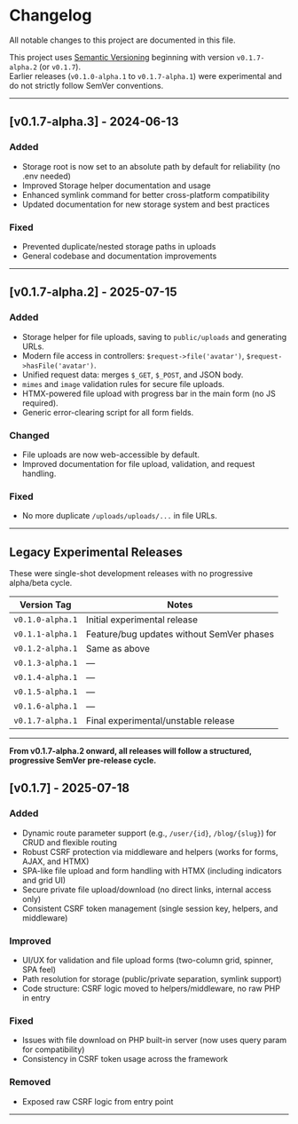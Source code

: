 # Changelog

All notable changes to this project are documented in this file.

This project uses [Semantic Versioning](https://semver.org/) beginning with version `v0.1.7-alpha.2` (or `v0.1.7`).  
Earlier releases (`v0.1.0-alpha.1` to `v0.1.7-alpha.1`) were experimental and do not strictly follow SemVer conventions.

---

## [v0.1.7-alpha.3] - 2024-06-13

### Added
- Storage root is now set to an absolute path by default for reliability (no .env needed)
- Improved Storage helper documentation and usage
- Enhanced symlink command for better cross-platform compatibility
- Updated documentation for new storage system and best practices

### Fixed
- Prevented duplicate/nested storage paths in uploads
- General codebase and documentation improvements

---

## [v0.1.7-alpha.2] - 2025-07-15

### Added
- Storage helper for file uploads, saving to `public/uploads` and generating URLs.
- Modern file access in controllers: `$request->file('avatar')`, `$request->hasFile('avatar')`.
- Unified request data: merges `$_GET`, `$_POST`, and JSON body.
- `mimes` and `image` validation rules for secure file uploads.
- HTMX-powered file upload with progress bar in the main form (no JS required).
- Generic error-clearing script for all form fields.

### Changed
- File uploads are now web-accessible by default.
- Improved documentation for file upload, validation, and request handling.

### Fixed
- No more duplicate `/uploads/uploads/...` in file URLs.

---

## Legacy Experimental Releases

These were single-shot development releases with no progressive alpha/beta cycle.

| Version Tag      | Notes                                     |
| ---------------- | ----------------------------------------- |
| `v0.1.0-alpha.1` | Initial experimental release              |
| `v0.1.1-alpha.1` | Feature/bug updates without SemVer phases |
| `v0.1.2-alpha.1` | Same as above                             |
| `v0.1.3-alpha.1` | —                                         |
| `v0.1.4-alpha.1` | —                                         |
| `v0.1.5-alpha.1` | —                                         |
| `v0.1.6-alpha.1` | —                                         |
| `v0.1.7-alpha.1` | Final experimental/unstable release       |

---

**From v0.1.7-alpha.2 onward, all releases will follow a structured, progressive SemVer pre-release cycle.**

## [v0.1.7] - 2025-07-18

### Added
- Dynamic route parameter support (e.g., `/user/{id}`, `/blog/{slug}`) for CRUD and flexible routing
- Robust CSRF protection via middleware and helpers (works for forms, AJAX, and HTMX)
- SPA-like file upload and form handling with HTMX (including indicators and grid UI)
- Secure private file upload/download (no direct links, internal access only)
- Consistent CSRF token management (single session key, helpers, and middleware)

### Improved
- UI/UX for validation and file upload forms (two-column grid, spinner, SPA feel)
- Path resolution for storage (public/private separation, symlink support)
- Code structure: CSRF logic moved to helpers/middleware, no raw PHP in entry

### Fixed
- Issues with file download on PHP built-in server (now uses query param for compatibility)
- Consistency in CSRF token usage across the framework

### Removed
- Exposed raw CSRF logic from entry point

---
